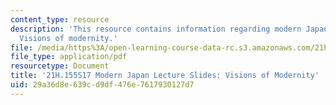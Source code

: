 ```yaml
---
content_type: resource
description: 'This resource contains information regarding modern Japan lecture slides:
  Visions of modernity.'
file: /media/https%3A/open-learning-course-data-rc.s3.amazonaws.com/21h-155-modern-japan-1868-to-present-spring-2017/29a36d8e639cd9df476e7617930127d7_MIT21H_155S17_Modernity.pdf
file_type: application/pdf
resourcetype: Document
title: '21H.155S17 Modern Japan Lecture Slides: Visions of Modernity'
uid: 29a36d8e-639c-d9df-476e-7617930127d7
---
```

